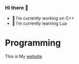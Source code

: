 ### Hi there 👋




- 🔭 I’m currently working on C++
- 🌱 I’m currently learning Lua

# Programming 
 This is My [website](https://c++iran.com)


